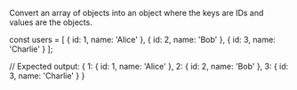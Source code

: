 Convert an array of objects into an object where the keys are IDs and values are the objects.

const users = [
{ id: 1, name: 'Alice' },
{ id: 2, name: 'Bob' },
{ id: 3, name: 'Charlie' }
];

// Expected output: { 1: { id: 1, name: 'Alice' }, 2: { id: 2, name: 'Bob' }, 3: { id: 3, name: 'Charlie' } }
